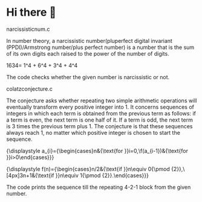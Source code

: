 # Hi there 👋


narcissisticnum.c 

In number theory, a narcissistic number(pluperfect digital invariant (PPDI)/Armstrong number/plus perfect number) is a number that is the sum of its own digits each raised to the power of the number of digits.

1634= 1^4 + 6^4 + 3^4 + 4^4

The code checks whether the given number is narcissistic or not.


colatzconjecture.c

The conjecture asks whether repeating two simple arithmetic operations will eventually transform every positive integer into 1. It concerns sequences of integers in which each term is obtained from the previous term as follows: if a term is even, the next term is one half of it. If a term is odd, the next term is 3 times the previous term plus 1. The conjecture is that these sequences always reach 1, no matter which positive integer is chosen to start the sequence.

{\displaystyle a_{i}={\begin{cases}n&{\text{for }}i=0,\\f(a_{i-1})&{\text{for }}i>0\end{cases}}}

{\displaystyle f(n)={\begin{cases}n/2&{\text{if }}n\equiv 0{\pmod {2}},\\[4px]3n+1&{\text{if }}n\equiv 1{\pmod {2}}.\end{cases}}}


The code prints the sequence till the repeating 4-2-1 block from the given number.
